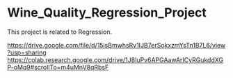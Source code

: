 # Wine_Quality_Regression_Project

This project is related to Regression.

https://drive.google.com/file/d/15isBmwhsRv1IJB7erSokxzmYsTn1B7L6/view?usp=sharing
https://colab.research.google.com/drive/1J8IuPv6APGAawArICyRGukddXGP-oMq9#scrollTo=m4uMnV8qRbsF
